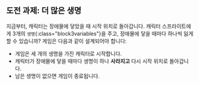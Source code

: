 ## 도전 과제: 더 많은 생명

지금부터, 캐릭터는 장애물에 닿았을 때 시작 위치로 돌아갑니다. 캐릭터 스프라이트에게 3개의 `생명`{:class="block3variables"}을 주고, 장애물에 닿을 때마다 하나씩 잃게 할 수 있습니까? 게임은 다음과 같이 설계되어야 합니다:

+ 게임은 세 개의 생명을 가진 캐릭터로 시작합니다.
+ 캐릭터가 장애물에 닿을 때마다 생명이 하나 **사라지고** 다시 시작 위치로 돌아갑니다.
+ 남은 생명이 없으면 게임이 종료됩니다.